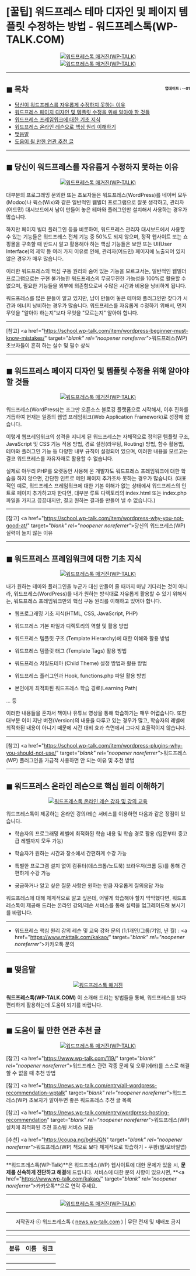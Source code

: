 # [꿀팁] 워드프레스 테마 디자인 및 페이지 템플릿 수정하는 방법 - 워드프레스톡(WP-TALK.COM)

<center><a href="https://www.wp-talk.com/kakao/" target="_blank" rel="noopener noreferrer"_><img src="https://hellotblog.files.wordpress.com/2019/05/wptalk-custom-lesson-01-300x300.png" style="max-width:100%;" alt="워드프레스톡 매거진(WP-TALK)"></a></center>

<center><a href="https://www.wp-talk.com/kakao/" target="_blank" rel="noopener noreferrer"_><img src="https://hellotblog.files.wordpress.com/2019/04/wptalk-page-modify-01-300x300.png" style="max-width:100%;" alt="워드프레스톡 매거진(WP-TALK)"></a></center>

<!-- <a name="index"></a> -->
***
## ◼︎ 목차 <span style="font-size:0.5em; float:right; padding:0.5em 0 0;"><i class="fas fa-clock"></i> 업데이트 : <span class="post-year"></span>-<span class="post-month-digits"></span>-01</span>

- [당신이 워드프레스를 자유롭게 수정하지 못하는 이유](#index-00)
- [워드프레스 페이지 디자인 및 템플릿 수정을 위해 알아야 할 것들](#index-01)
- [워드프레스 프레임워크에 대한 기초 지식](#index-02)
- [워드프레스 온라인 레슨으로 핵심 원리 이해하기](#index-03)
- [맺음말](#index-epilogue)
- [도움이 될 만한 연관 추천 글](#recommendation)

<!-- <a name="index-00"></a> -->
***
## ◼︎ 당신이 워드프레스를 자유롭게 수정하지 못하는 이유

<center><a href="https://www.wp-talk.com/kakao/" target="_blank" rel="noopener noreferrer"_><img src="https://hellotblog.files.wordpress.com/2019/04/wptalk-wordpress-logo-01-800.png" style="max-width:100%;" alt="워드프레스톡 매거진(WP-TALK)"></a></center>

대부분의 프로그래밍 문외한 또는 초보자들은 워드프레스(WordPress)를 네이버 모두(Modoo)나 윅스(Wix)와 같은 일반적인 웹빌더 프로그램으로 잘못 생각하고, 관리자(어드민) 대시보드에서 남이 만들어 놓은 테마와 플러그인만 설치해서 사용하는 경우가 많습니다.

하지만 페이지 빌더 플러그인 등을 비롯하여, 워드프레스 관리자 대시보드에서 사용할 수 있는 기능들은 워드프레스 전체 기능 중 50%도 되지 않으며, 정작 웹사이트 또는 쇼핑몰을 구축할 때 반드시 알고 활용해야 하는 핵심 기능들은 보안 또는 UI(User Interface)의 제약 등 여러 가지 이유로 인해, 관리자(어드민) 페이지에 노출되어 있지 않은 경우가 매우 많습니다.

이러한 워드프레스의 핵심 구동 원리와 숨어 있는 기능을 모르고서는, 일반적인 웹빌더 프로그램으로는 구현 불가능한 워드프레스의 무궁무진한 가능성을 100%로 활용할 수 없으며, 필요한 기능들을 외부에 의존함으로써 수많은 시간과 비용을 낭비하게 됩니다.

워드프레스를 많은 분들이 알고 있지만, 남이 만들어 놓은 테마와 플러그인만 찾다가 시간과 에너지 낭비하는 경우가 많습니다.
워드프레스를 자유롭게 수정하기 위해서, 먼저 무엇을 "알아야 하는지"보다 무엇을 "모르는지" 알아야 합니다.

***
[참고] <a href="https://school.wp-talk.com/item/wordpress-beginner-must-know-mistakes/" target="_blank" rel="noopener noreferrer"_>워드프레스(WP) 초보자들이 흔히 하는 실수 및 필수 상식</a>

<!-- <a name="index-01"></a> -->
***
## ◼︎ 워드프레스 페이지 디자인 및 템플릿 수정을 위해 알아야 할 것들

<center><a href="https://www.wp-talk.com/kakao/" target="_blank" rel="noopener noreferrer"_><img src="https://hellotblog.files.wordpress.com/2019/04/wptalk-wordpress-logo-03-800.png" style="max-width:100%;" alt="워드프레스톡 매거진(WP-TALK)"></a></center>

워드프레스(WordPress)는 조그만 오픈소스 블로깅 플랫폼으로 시작해서, 이후 진화를 거듭하여 현재는 일종의 웹앱 프레임워크(Web Application Framework)로 성장해 왔습니다.

이렇게 웹프레임워크의 성격을 지니게 된 워드프레스는 자체적으로 정의된 템플릿 구조, JavaScript 및 CSS 기능 적용 방법, 경로 설정(라우팅, Routing) 방법, 함수 활용법, 테마와 플러그인 기능 등 다양한 내부 규칙이 설정되어 있으며, 이러한 내용을 모르고는 결코 워드프레스를 자유자재로 활용할 수 없습니다.

실제로 아무리 PHP를 오랫동안 사용해 온 개발자도 워드프레스 프레임워크에 대한 학습을 하지 않으면, 간단한 인트로 메인 페이지 추가조차 못하는 경우가 많습니다. (대표적인 예로, 워드프레스 프레임워크에 대한 기본 이해가 없는 상태에서 워드프레스의 인트로 페이지 추가하고자 한다면, 대부분 루트 디렉토리의 index.html 또는 index.php 파일을 가지고 끙끙대지만, 결코 원하는 결과를 만들어 낼 수 없습니다.)

***
[참고] <a href="https://school.wp-talk.com/item/wordpress-why-you-not-good-at/" target="_blank" rel="noopener noreferrer"_>당신의 워드프레스(WP) 실력이 늘지 않는 이유</a>

<!-- <a name="index-02"></a> -->
***
## ◼︎ 워드프레스 프레임워크에 대한 기초 지식

<center><a href="https://www.wp-talk.com/kakao/" target="_blank" rel="noopener noreferrer"_><img src="https://hellotblog.files.wordpress.com/2019/04/wptalk-wordpress-logo-02-800.png" style="max-width:100%;" alt="워드프레스톡 매거진(WP-TALK)"></a></center>

내가 원하는 테마와 플러그인을 누군가 대신 만들어 줄 때까지 마냥 기다리는 것이 아니라, 워드프레스(WordPress)를 내가 원하는 방식대로 자유롭게 활용할 수 있기 위해서는, 워드프레스 프레임워크만의 핵심 구동 원리를 이해하고 있어야 합니다.

- 웹프로그래밍 기초 지식(HTML, CSS, JavaScript, PHP)

- 워드프레스 기본 파일과 디렉토리의 역할 및 활용 방법

- 워드프레스 템플릿 구조 (Template Hierarchy)에 대한 이해와 활용 방법

- 워드프레스 템플릿 태그 (Template Tags) 활용 방법

- 워드프레스 차일드테마 (Child Theme) 설정 방법과 활용 방법

- 워드프레스 플러그인과 Hook, functions.php 파일 활용 방법

- 본인에게 최적화된 워드프레스 학습 경로(Learning Path)

... 등

이러한 내용들을 혼자서 책이나 유튜브 영상을 통해 학습하기는 매우 어렵습니다. 또한 대부분 이미 지난 버전(Version)의 내용을 다루고 있는 경우가 많고, 학습자의 레벨에 최적화된 내용이 아니기 때문에 시간 대비 효과 측면에서 그다지 효율적이지 않습니다.

***
[참고] <a href="https://school.wp-talk.com/item/wordpress-plugins-why-you-should-not-use/" target="_blank" rel="noopener noreferrer"_>워드프레스(WP) 플러그인을 가급적 사용하면 안 되는 이유 및 추천 방법</a>

<!-- <a name="index-03"></a> -->
***
## ◼︎ 워드프레스 온라인 레슨으로 핵심 원리 이해하기

<center><a href="https://www.wp-talk.com/lesson/" target="_blank" rel="noopener noreferrer"_><img src="https://hellotblog.files.wordpress.com/2019/03/classroom-online-wptalk-00-800x500.png" style="max-width:100%;" alt="워드프레스톡 온라인 레슨 강좌 및 강의 교육"></a></center>

워드프레스톡이 제공하는 온라인 강의/레슨 서비스를 이용하면 다음과 같은 장점이 있습니다.

- 학습자의 프로그래밍 레벨에 최적화된 학습 내용 및 학습 경로 활용 (입문부터 중고급 레벨까지 모두 가능)

- 학습자가 원하는 시간과 장소에서 간편하게 수강 가능

- 특별한 프로그램 설치 없이 컴퓨터(데스크톱/노트북) 브라우저(크롬 등)를 통해 간편하게 수강 가능

- 궁금하거나 알고 싶은 질문 사항은 원하는 만큼 자유롭게 질의응답 가능

워드프레스에 대해 체계적으로 알고 싶은데, 어떻게 학습해야 할지 막막했다면, 워드프레스톡이 제공해 드리는 온라인 강의/레슨 서비스를 통해 실력을 업그레이드해 보시기를 바랍니다.

***
- 워드프레스 핵심 원리 강의 레슨 및 교육 강좌 문의 (1:1개인/그룹/기업, <span class="post-year"></span>년 <span class="post-month"></span>월) : <a href="https://www.mkttalk.com/kakao/" target="_blank" rel="noopener noreferrer"_>카카오톡 문의</a>

<!-- <a name="index-epilogue"></a> -->
***
## ◼︎ 맺음말

<center><a href="https://www.wp-talk.com/kakao/" target="_blank" rel="noopener noreferrer"_><img src="https://hellotblog.files.wordpress.com/2019/01/wptalk-com-cover-01.png" style="max-width:100%;" alt="워드프레스톡 매거진"></a></center>

**워드프레스톡(WP-TALK.COM)** 이 소개해 드리는 방법들을 통해, 워드프레스를 보다 편리하게 활용하는데 도움이 되기를 바랍니다.

<!-- <a name="recommendation"></a> -->
***
## ◼︎ 도움이 될 만한 연관 추천 글

<center><a href="https://www.wp-talk.com/kakao/" target="_blank" rel="noopener noreferrer"_><img src="https://hellotblog.files.wordpress.com/2019/04/ttmkt-logo-girl-round-02-120x120.png" style="max-width:100%;" alt="워드프레스톡 매거진(WP-TALK)"></a></center>

[참고] <a href="https://www.wp-talk.com/119/" target="_blank" rel="noopener noreferrer"_>워드프레스 관련 각종 문제 및 오류(에러)를 스스로 해결할 수 없을 때 추천 방법</a>

[참고] <a href="https://news.wp-talk.com/entry/all-wordpress-recommendation-wptalk" target="_blank" rel="noopener noreferrer"_>워드프레스(WP) 초보자가 알아두면 좋은 워드프레스 추천 글 목록</a>

[참고] <a href="https://news.wp-talk.com/entry/wordpress-hosting-recommendation" target="_blank" rel="noopener noreferrer"_>워드프레스(WP) 설치에 최적화된 추천 호스팅 서비스 모음</a>

[추천] <a href="https://coupa.ng/bgHJQN" target="_blank" rel="noopener noreferrer"_>워드프레스(WP) 책으로 보다 체계적으로 학습하기 - 쿠팡(웹/모바일앱)</a>

***
**워드프레스톡(WP-Talk)**은 워드프레스(WP) 웹사이트에 대한 문제가 있을 시, **문제를 신속하게 진단하고 해결**해 드립니다. 서비스에 대한 문의 사항이 있으시면, **<a href="https://www.wp-talk.com/kakao/" target="_blank" rel="noopener noreferrer"_>카카오톡</a>**으로 연락 주세요.

***
<center><a href="https://www.wp-talk.com/kakao/" target="_blank" rel="noopener noreferrer"_><img src="https://hellotblog.files.wordpress.com/2019/03/wptalk-logo-120x120.png" style="max-width:100%;" alt="워드프레스톡 매거진(WP-TALK)"></a></center>

***
<center>저작권자 ⓒ 워드프레스톡 ( <a href="https://www.wp-talk.com/kakao/" target="_blank" rel="noopener noreferrer"_>news.wp-talk.com</a> ) | 무단 전재 및 재배포 금지</center>

***
***
|분류|이름|링크|
|:-:|:-:|:-:|
||||
||||
||||
||||

***
